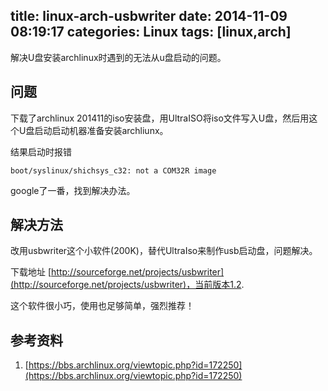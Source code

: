 title: linux-arch-usbwriter
date: 2014-11-09 08:19:17
categories: Linux
tags: [linux,arch]
---

解决U盘安装archlinux时遇到的无法从u盘启动的问题。

<!--more-->

##  问题

下载了archlinux 201411的iso安装盘，用UltraISO将iso文件写入U盘，然后用这个U盘启动启动机器准备安装archliunx。

结果启动时报错

	boot/syslinux/shichsys_c32: not a COM32R image

google了一番，找到解决办法。

## 解决方法

改用usbwriter这个小软件(200K)，替代UltraIso来制作usb启动盘，问题解决。

下载地址 [http://sourceforge.net/projects/usbwriter](http://sourceforge.net/projects/usbwriter)，当前版本1.2.

这个软件很小巧，使用也足够简单，强烈推荐！

## 参考资料

1. [https://bbs.archlinux.org/viewtopic.php?id=172250](https://bbs.archlinux.org/viewtopic.php?id=172250)




